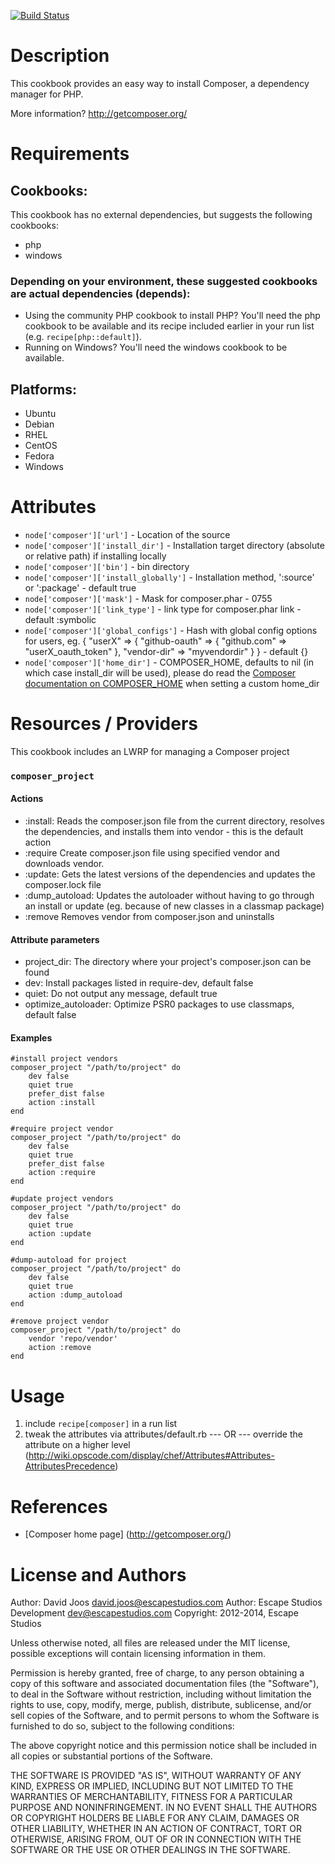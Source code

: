 [![Build Status](https://travis-ci.org/escapestudios-cookbooks/composer.png)](https://travis-ci.org/escapestudios-cookbooks/composer)

Description
===========

This cookbook provides an easy way to install Composer, a dependency manager for PHP.

More information?
http://getcomposer.org/

Requirements
============

## Cookbooks:

This cookbook has no external dependencies, but suggests the following cookbooks:

* php
* windows

### Depending on your environment, these suggested cookbooks are actual dependencies (depends):
* Using the community PHP cookbook to install PHP? You'll need the php cookbook to be
available and its recipe included earlier in your run list (e.g. `recipe[php::default]`).
* Running on Windows? You'll need the windows cookbook to be available.

## Platforms:

* Ubuntu
* Debian
* RHEL
* CentOS
* Fedora
* Windows

Attributes
==========

* `node['composer']['url']` - Location of the source
* `node['composer']['install_dir']` - Installation target directory (absolute or relative path) if installing locally
* `node['composer']['bin']` - bin directory
* `node['composer']['install_globally']` - Installation method, ':source' or ':package' - default true
* `node['composer']['mask']` - Mask for composer.phar - 0755
* `node['composer']['link_type']` - link type for composer.phar link - default :symbolic
* `node['composer']['global_configs']` - Hash with global config options for users, eg. { "userX" => { "github-oauth" => { "github.com" => "userX_oauth_token" }, "vendor-dir" => "myvendordir" } } - default {}
* `node['composer']['home_dir']` - COMPOSER_HOME, defaults to nil (in which case install_dir will be used), please do read the [Composer documentation on COMPOSER_HOME](https://getcomposer.org/doc/03-cli.md#composer-home) when setting a custom home_dir

Resources / Providers
=====================

This cookbook includes an LWRP for managing a Composer project

### `composer_project`

#### Actions
- :install: Reads the composer.json file from the current directory, resolves the dependencies, and installs them into vendor - this is the default action
- :require Create composer.json file using specified vendor and downloads vendor.
- :update: Gets the latest versions of the dependencies and updates the composer.lock file
- :dump_autoload: Updates the autoloader without having to go through an install or update (eg. because of new classes in a classmap package)
- :remove Removes vendor from composer.json and uninstalls

#### Attribute parameters
- project_dir: The directory where your project's composer.json can be found
- dev: Install packages listed in require-dev, default false
- quiet: Do not output any message, default true
- optimize_autoloader: Optimize PSR0 packages to use classmaps, default false

#### Examples
```
#install project vendors
composer_project "/path/to/project" do
    dev false
    quiet true
    prefer_dist false
    action :install
end

#require project vendor
composer_project "/path/to/project" do
    dev false
    quiet true
    prefer_dist false
    action :require
end

#update project vendors
composer_project "/path/to/project" do
    dev false
    quiet true
    action :update
end

#dump-autoload for project
composer_project "/path/to/project" do
    dev false
    quiet true
    action :dump_autoload
end

#remove project vendor
composer_project "/path/to/project" do
    vendor 'repo/vendor'
    action :remove
end
```

Usage
=====

1) include `recipe[composer]` in a run list
2) tweak the attributes via attributes/default.rb
    --- OR ---
    override the attribute on a higher level (http://wiki.opscode.com/display/chef/Attributes#Attributes-AttributesPrecedence)

References
==========

* [Composer home page] (http://getcomposer.org/)

License and Authors
===================

Author: David Joos <david.joos@escapestudios.com>
Author: Escape Studios Development <dev@escapestudios.com>
Copyright: 2012-2014, Escape Studios

Unless otherwise noted, all files are released under the MIT license,
possible exceptions will contain licensing information in them.

Permission is hereby granted, free of charge, to any person obtaining a copy
of this software and associated documentation files (the "Software"), to deal
in the Software without restriction, including without limitation the rights
to use, copy, modify, merge, publish, distribute, sublicense, and/or sell
copies of the Software, and to permit persons to whom the Software is
furnished to do so, subject to the following conditions:

The above copyright notice and this permission notice shall be included in
all copies or substantial portions of the Software.

THE SOFTWARE IS PROVIDED "AS IS", WITHOUT WARRANTY OF ANY KIND, EXPRESS OR
IMPLIED, INCLUDING BUT NOT LIMITED TO THE WARRANTIES OF MERCHANTABILITY,
FITNESS FOR A PARTICULAR PURPOSE AND NONINFRINGEMENT. IN NO EVENT SHALL THE
AUTHORS OR COPYRIGHT HOLDERS BE LIABLE FOR ANY CLAIM, DAMAGES OR OTHER
LIABILITY, WHETHER IN AN ACTION OF CONTRACT, TORT OR OTHERWISE, ARISING FROM,
OUT OF OR IN CONNECTION WITH THE SOFTWARE OR THE USE OR OTHER DEALINGS IN
THE SOFTWARE.
